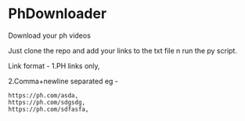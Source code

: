 # PhDownloader
Download your ph videos

Just clone the repo and add your links to the txt file n run the py script.

Link format - 
1.PH links only,

2.Comma+newline separated eg - 
              
    https://ph.com/asda,            
    https://ph.com/sdgsdg,                                             
    https://ph.com/sdfasfa,
